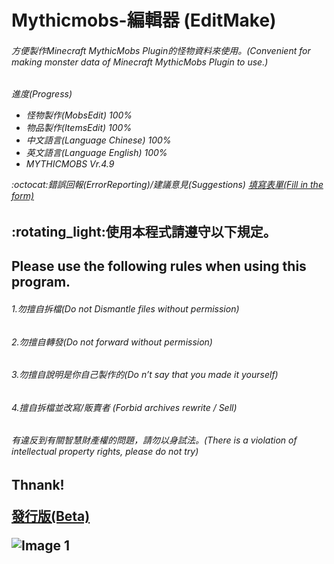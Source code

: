# Mythicmobs-編輯器 (EditMake)
<h6>方便製作Minecraft MythicMobs Plugin的怪物資料來使用。(Convenient for making monster data of Minecraft MythicMobs Plugin to use.)

<h6> 進度(Progress)

* 怪物製作(MobsEdit) 100%
* 物品製作(ItemsEdit) 100%
* 中文語言(Language Chinese) 100%
* 英文語言(Language English) 100%
* MYTHICMOBS Vr.4.9

:octocat:錯誤回報(ErrorReporting)/建議意見(Suggestions) [填寫表單(Fill in the form)](https://forms.gle/Auwu9D8Ypyjbxxb5A)

<h2>:rotating_light:使用本程式請遵守以下規定。
<h2>Please use the following rules when using this program.
<h6>1.勿擅自拆檔(Do not Dismantle files without permission)
<h6>2.勿擅自轉發(Do not forward without permission)
<h6>3.勿擅自說明是你自己製作的(Do n’t say that you made it yourself)
<h6>4.擅自拆檔並改寫/販賣者 (Forbid archives rewrite / Sell)
<h6>有違反到有關智慧財產權的問題，請勿以身試法。(There is a violation of intellectual property rights, please do not try)
<h2>Thnank!

[發行版(Beta)](../master/MMEditMakeVr1.0.2.md)

![Image 1](https://i.imgur.com/hNHTjj7.png)
